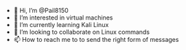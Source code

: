 - 👋 Hi, I’m @Pail8150
- 👀 I’m interested in virtual machines
- 🌱 I’m currently learning Kali Linux
- 💞️ I’m looking to collaborate on Linux commands
- 📫 How to reach me to to send the right form of messages

<!---
Pail8150/Pail8150 is a ✨ special ✨ repository because its `README.md` (this file) appears on your GitHub profile.
You can click the Preview link to take a look at your changes.
--->

